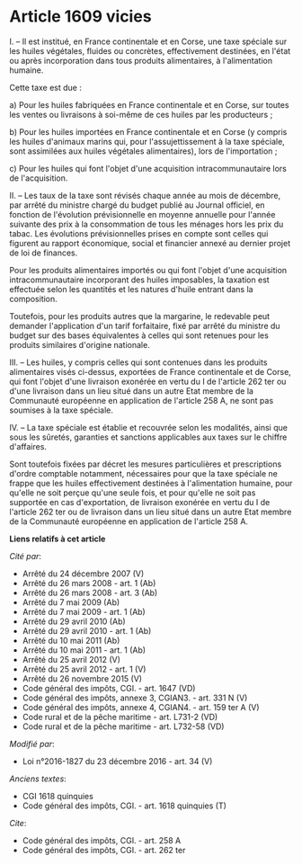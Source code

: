 # Article 1609 vicies

I. – Il est institué, en France continentale et en Corse, une taxe spéciale sur les huiles végétales, fluides ou concrètes,
effectivement destinées, en l'état ou après incorporation dans tous produits alimentaires, à l'alimentation humaine.

Cette taxe est due :

a) Pour les huiles fabriquées en France continentale et en Corse, sur toutes les ventes ou livraisons à soi-même de ces
huiles par les producteurs ;

b) Pour les huiles importées en France continentale et en Corse (y compris les huiles d'animaux marins qui, pour
l'assujettissement à la taxe spéciale, sont assimilées aux huiles végétales alimentaires), lors de l'importation ;

c) Pour les huiles qui font l'objet d'une acquisition intracommunautaire lors de l'acquisition.

II. – Les taux de la taxe sont révisés chaque année au mois de décembre, par arrêté du ministre chargé du budget publié au
Journal officiel, en fonction de l'évolution prévisionnelle en moyenne annuelle pour l'année suivante des prix à la
consommation de tous les ménages hors les prix du tabac. Les évolutions prévisionnelles prises en compte sont celles qui
figurent au rapport économique, social et financier annexé au dernier projet de loi de finances.

Pour les produits alimentaires importés ou qui font l'objet d'une acquisition intracommunautaire incorporant des huiles
imposables, la taxation est effectuée selon les quantités et les natures d'huile entrant dans la composition.

Toutefois, pour les produits autres que la margarine, le redevable peut demander l'application d'un tarif forfaitaire, fixé
par arrêté du ministre du budget sur des bases équivalentes à celles qui sont retenues pour les produits similaires d'origine
nationale.

III. – Les huiles, y compris celles qui sont contenues dans les produits alimentaires visés ci-dessus, exportées de France
continentale et de Corse, qui font l'objet d'une livraison exonérée en vertu du I de l'article 262 ter ou d'une livraison
dans un lieu situé dans un autre Etat membre de la Communauté européenne en application de l'article 258 A, ne sont pas
soumises à la taxe spéciale.

IV. – La taxe spéciale est établie et recouvrée selon les modalités, ainsi que sous les sûretés, garanties et sanctions
applicables aux taxes sur le chiffre d'affaires.

Sont toutefois fixées par décret les mesures particulières et prescriptions d'ordre comptable notamment, nécessaires pour que
la taxe spéciale ne frappe que les huiles effectivement destinées à l'alimentation humaine, pour qu'elle ne soit perçue
qu'une seule fois, et pour qu'elle ne soit pas supportée en cas d'exportation, de livraison exonérée en vertu du I de
l'article 262 ter ou de livraison dans un lieu situé dans un autre Etat membre de la Communauté européenne en application de
l'article 258 A.

**Liens relatifs à cet article**

_Cité par_:

  - Arrêté du 24 décembre 2007 (V)
  - Arrêté du 26 mars 2008 - art. 1 (Ab)
  - Arrêté du 26 mars 2008 - art. 3 (Ab)
  - Arrêté du 7 mai 2009 (Ab)
  - Arrêté du 7 mai 2009 - art. 1 (Ab)
  - Arrêté du 29 avril 2010 (Ab)
  - Arrêté du 29 avril 2010 - art. 1 (Ab)
  - Arrêté du 10 mai 2011 (Ab)
  - Arrêté du 10 mai 2011 - art. 1 (Ab)
  - Arrêté du 25 avril 2012 (V)
  - Arrêté du 25 avril 2012 - art. 1 (V)
  - Arrêté du 26 novembre 2015 (V)
  - Code général des impôts, CGI. - art. 1647 (VD)
  - Code général des impôts, annexe 3, CGIAN3. - art. 331 N (V)
  - Code général des impôts, annexe 4, CGIAN4. - art. 159 ter A (V)
  - Code rural et de la pêche maritime - art. L731-2 (VD)
  - Code rural et de la pêche maritime - art. L732-58 (VD)

_Modifié par_:

  - Loi n°2016-1827 du 23 décembre 2016 - art. 34 (V)

_Anciens textes_:

  - CGI 1618 quinquies
  - Code général des impôts, CGI. - art. 1618 quinquies (T)

_Cite_:

  - Code général des impôts, CGI. - art. 258 A
  - Code général des impôts, CGI. - art. 262 ter
